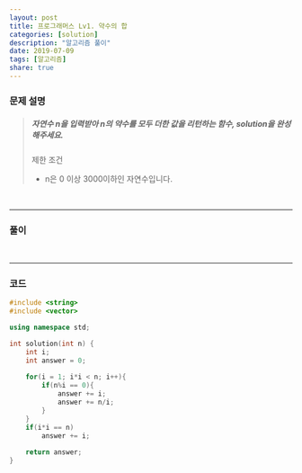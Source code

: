 ```yaml
---
layout: post
title: 프로그래머스 Lv1. 약수의 합
categories: [solution]
description: "알고리즘 풀이"
date: 2019-07-09
tags: [알고리즘]
share: true
---
```


### 문제 설명
> ##### 자연수 n을 입력받아 n의 약수를 모두 더한 값을 리턴하는 함수, solution을 완성해주세요.
> 
> 제한 조건
> * n은 0 이상 3000이하인 자연수입니다.

<br>

- - -

### 풀이

<br>

- - -

### 코드
```cpp
#include <string>
#include <vector>

using namespace std;

int solution(int n) {
    int i;
    int answer = 0;
    
    for(i = 1; i*i < n; i++){
        if(n%i == 0){
            answer += i;
            answer += n/i;
        }
    }
    if(i*i == n)
        answer += i;
    
    return answer;
}
```
